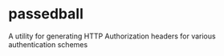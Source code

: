 # passedball
A utility for generating HTTP Authorization headers for various authentication schemes
